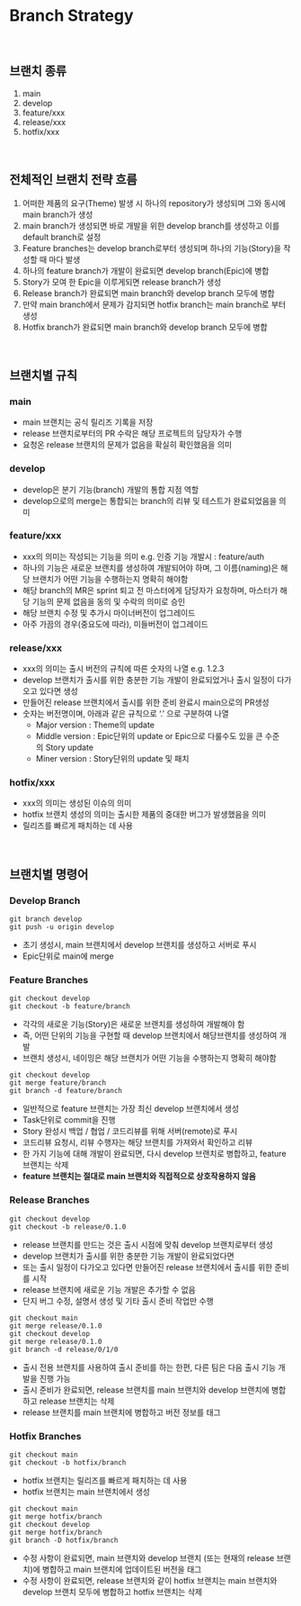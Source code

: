 # Branch Strategy

<br/>

## 브랜치 종류

1. main
2. develop
3. feature/xxx
4. release/xxx
5. hotfix/xxx

<br/>

## 전체적인 브랜치 전략 흐름

1. 어떠한 제품의 요구(Theme) 발생 시 하나의 repository가 생성되며 그와 동시에 main branch가 생성
2. main branch가 생성되면 바로 개발을 위한 develop branch를 생성하고 이를 default branch로 설정
3. Feature branches는 develop branch로부터 생성되며 하나의 기능(Story)을 작성할 때 마다 발생
4. 하나의 feature branch가 개발이 완료되면 develop branch(Epic)에 병합
5. Story가 모여 한 Epic을 이루게되면 release branch가 생성
6. Release branch가 완료되면 main branch와 develop branch 모두에 병합
7. 만약 main branch에서 문제가 감지되면 hotfix branch는 main branch로 부터 생성
8. Hotfix branch가 완료되면 main branch와 develop branch 모두에 병합

<br/>

## 브랜치별 규칙

### main

- main 브랜치는 공식 릴리즈 기록을 저장
- release 브랜치로부터의 PR 수락은 해당 프로젝트의 담당자가 수행
- 요청온 release 브랜치의 문제가 없음을 확실히 확인했음을 의미

### develop

- develop은 분기 기능(branch) 개발의 통합 지점 역할
- develop으로의 merge는 통합되는 branch의 리뷰 및 테스트가 완료되었음을 의미

### feature/xxx

- xxx의 의미는 작성되는 기능을 의미 e.g. 인증 기능 개발시 : feature/auth
- 하나의 기능은 새로운 브랜치를 생성하여 개발되어야 하며, 그 이름(naming)은 해당 브랜치가 어떤 기능을 수행하는지 명확히 해야함
- 해당 branch의 MR은 sprint 퇴고 전 마스터에게 담당자가 요청하며, 마스터가 해당 기능의 문제 없음을 동의 및 수락의 의미로 승인
- 해당 브랜치 수정 및 추가시 마이너버전이 업그레이드
- 아주 가끔의 경우(중요도에 따라), 미들버전이 업그레이드

### release/xxx

- xxx의 의미는 출시 버전의 규칙에 따른 숫자의 나열 e.g. 1.2.3
- develop 브랜치가 출시를 위한 충분한 기능 개발이 완료되었거나 출시 일정이 다가오고 있다면 생성
- 만들어진 release 브랜치에서 출시를 위한 준비 완료시 main으로의 PR생성
- 숫자는 버전명이며, 아래과 같은 규칙으로 ‘.’ 으로 구분하여 나열
  - Major version : Theme의 update
  - Middle version : Epic단위의 update or Epic으로 다룰수도 있을 큰 수준의 Story update
  - Miner version : Story단위의 update 및 패치

### hotfix/xxx

- xxx의 의미는 생성된 이슈의 의미
- hotfix 브랜치 생성의 의미는 출시한 제품의 중대한 버그가 발생했음을 의미
- 릴리즈를 빠르게 패치하는 데 사용

<br/>

## 브랜치별 명령어

### Develop Branch

```shell
git branch develop
git push -u origin develop
```

- 초기 생성시, main 브랜치에서 develop 브랜치를 생성하고 서버로 푸시
- Epic단위로 main에 merge

### Feature Branches

```shell
git checkout develop
git checkout -b feature/branch
```

- 각각의 새로운 기능(Story)은 새로운 브랜치를 생성하여 개발해야 함
- 즉, 어떤 단위의 기능을 구현할 때 develop 브랜치에서 해당브랜치를 생성하여 개발
- 브랜치 생성시, 네이밍은 해당 브랜치가 어떤 기능을 수행하는지 명확히 해야함

```shell
git checkout develop
git merge feature/branch
git branch -d feature/branch
```

- 일반적으로 feature 브랜치는 가장 최신 develop 브랜치에서 생성
- Task단위로 commit을 진행
- Story 완성시 백업 / 협업 / 코드리뷰를 위해 서버(remote)로 푸시
- 코드리뷰 요청시, 리뷰 수행자는 해당 브랜치를 가져와서 확인하고 리뷰
- 한 가지 기능에 대해 개발이 완료되면, 다시 develop 브랜치로 병합하고, feature 브랜치는 삭제
- **feature 브랜치는 절대로 main 브랜치와 직접적으로 상호작용하지 않음**

### Release Branches

```shell
git checkout develop
git checkout -b release/0.1.0
```

- release 브랜치를 만드는 것은 출시 시점에 맞춰 develop 브랜치로부터 생성
- develop 브랜치가 출시를 위한 충분한 기능 개발이 완료되었다면
- 또는 출시 일정이 다가오고 있다면 만들어진 release 브랜치에서 출시를 위한 준비를 시작
- release 브랜치에 새로운 기능 개발은 추가할 수 없음
- 단지 버그 수정, 설명서 생성 및 기타 출시 준비 작업만 수행

```shell
git checkout main
git merge release/0.1.0
git checkout develop
git merge release/0.1.0
git branch -d release/0/1/0
```

- 출시 전용 브랜치를 사용하여 출시 준비를 하는 한편, 다른 팀은 다음 출시 기능 개발을 진행 가능
- 출시 준비가 완료되면, release 브랜치를 main 브랜치와 develop 브랜치에 병합하고 release 브랜치는 삭제
- release 브랜치를 main 브랜치에 병합하고 버전 정보를 태그

### Hotfix Branches

```shell
git checkout main
git checkout -b hotfix/branch
```

- hotfix 브랜치는 릴리즈를 빠르게 패치하는 데 사용
- hotfix 브랜치는 main 브랜치에서 생성

```shell
git checkout main
git merge hotfix/branch
git checkout develop
git merge hotfix/branch
git branch -D hotfix/branch
```

- 수정 사항이 완료되면, main 브랜치와 develop 브랜치 (또는 현재의 release 브랜치)에 병합하고 main 브랜치에 업데이트된 버전을 태그
- 수정 사항이 완료되면, release 브랜치와 같이 hotfix 브랜치는 main 브랜치와 develop 브랜치 모두에 병합하고 hotfix 브랜치는 삭제
